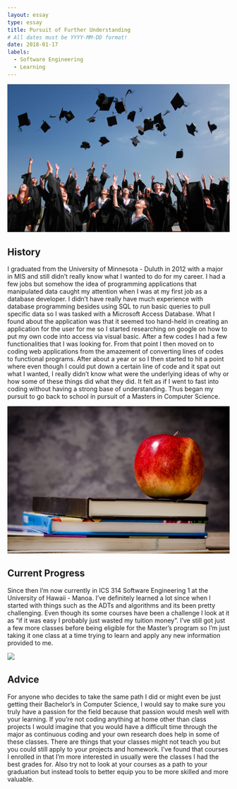 ```yaml
---
layout: essay
type: essay
title: Pursuit of Further Understanding
# All dates must be YYYY-MM-DD format!
date: 2018-01-17
labels:
  - Software Engineering
  - Learning
---
```


<img class="ui tiny left circular floated image" src="../images/history.jpeg">

## History

I graduated from the University of Minnesota - Duluth in 2012 with a major in MIS and still didn’t really know what I wanted to do for my career. I had a few jobs but somehow the idea of programming applications that manipulated data caught my attention when I was at my first job as a database developer. I didn’t have really have much experience with database programming besides using SQL to run basic queries to pull specific data so I was tasked with a Microsoft Access Database. What I found about the application was that it seemed too hand-held in creating an application for the user for me so I started researching on google on how to put my own code into access via visual basic. After a few codes I had a few functionalities that I was looking for. From that point I then moved on to coding web applications from the amazement of converting lines of codes to functional programs. After about a year or so I then started to hit a point where even though I could put down a certain line of code and it spat out what I wanted, I really didn’t know what were the underlying ideas of why or how some of these things did what they did. It felt as if I went to fast into coding without having a strong base of understanding. Thus began my pursuit to go back to school in pursuit of a Masters in Computer Science.

<img class="ui tiny left circular floated image" src="../images/progress.jpeg">

## Current Progress

Since then I’m now currently in ICS 314 Software Engineering 1 at the University of Hawaii - Manoa. I’ve definitely learned a lot since when I started with things such as the ADTs and algorithms and its been pretty challenging. Even though its some courses have been a challenge I look at it as “if it was easy I probably just wasted my tuition money”. I’ve still got just a few more classes before being eligible for the Master’s program so I’m just taking it one class at a time trying to learn and apply any new information provided to me. 

<img class="ui tiny left circular floated image" src="../images/success.jpg">

## Advice

For anyone who decides to take the same path I did or might even be just getting their Bachelor’s in Computer Science, I would say to make sure you truly have a passion for the field because that passion would mesh well with your learning. If you’re not coding anything at home other than class projects I would imagine that you would have a difficult time through the major as continuous coding and your own research does help in some of these classes. There are things that your classes might not teach you but you could still apply to your projects and homework. I’ve found that courses I enrolled in that I’m more interested in usually were the classes I had the best grades for. Also try not to look at your courses as a path to your graduation but instead tools to better equip you to be more skilled and more valuable.

